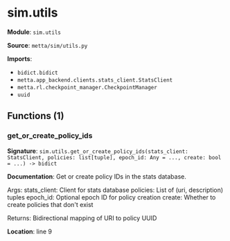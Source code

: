 # sim.utils

**Module**: `sim.utils`

**Source**: `metta/sim/utils.py`

**Imports**:
- `bidict.bidict`
- `metta.app_backend.clients.stats_client.StatsClient`
- `metta.rl.checkpoint_manager.CheckpointManager`
- `uuid`

## Functions (1)

### get_or_create_policy_ids

**Signature**: `sim.utils.get_or_create_policy_ids(stats_client: StatsClient, policies: list[tuple], epoch_id: Any = ..., create: bool = ...) -> bidict`

**Documentation**: Get or create policy IDs in the stats database.

Args:
    stats_client: Client for stats database
    policies: List of (uri, description) tuples
    epoch_id: Optional epoch ID for policy creation
    create: Whether to create policies that don't exist

Returns:
    Bidirectional mapping of URI to policy UUID

**Location**: line 9

